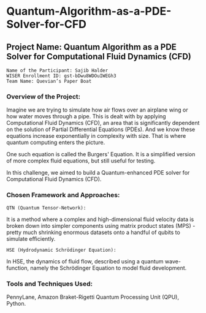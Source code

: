 # Quantum-Algorithm-as-a-PDE-Solver-for-CFD
## Project Name: Quantum Algorithm as a PDE Solver for Computational Fluid Dynamics (CFD)

    Name of the Participant: Sajib Halder 
    WISER Enrollment ID: gst-bDwu8WDOuIWEGh3 
    Team Name: Quevian’s Paper Boat 


### Overview of the Project: 

Imagine we are trying to simulate how air flows over an airplane wing or how water moves through a pipe. This is dealt with by applying Computational Fluid Dynamics (CFD), an area that is significantly dependent on the solution of Partial Differential Equations (PDEs). And we know these equations increase exponentially in complexity with size. That is where quantum computing enters the picture.

One such equation is called the Burgers' Equation. It is a simplified version of more complex fluid equations, but still useful for testing. 

In this challenge, we aimed to build a Quantum-enhanced PDE solver for Computational Fluid Dynamics (CFD).

### Chosen Framework and Approaches: 

    QTN (Quantum Tensor‑Network): 
It is a method where a complex and high-dimensional fluid velocity data is broken down into simpler components using matrix product states (MPS) - pretty much shrinking enormous datasets onto a handful of qubits to simulate efficiently.

    HSE (Hydrodynamic Schrödinger Equation): 
In HSE, the dynamics of fluid flow, described using a quantum wave-function, namely the Schrödinger Equation to model fluid development.

### Tools and Techniques Used: 
PennyLane, Amazon Braket-Rigetti Quantum Processing Unit (QPU), Python.




